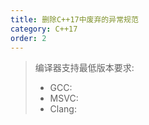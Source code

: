 ```yaml
---
title: 删除C++17中废弃的异常规范
category: C++17
order: 2
---
```


> 编译器支持最低版本要求:
> * GCC:
> * MSVC:
> * Clang:
